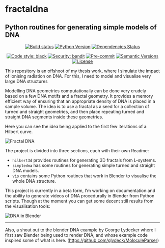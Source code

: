 fractaldna
===
Python routines for generating simple models of DNA
---

<div align="center">

[![Build status](https://github.com/fractaldna/fractaldna/workflows/build/badge.svg?branch=master&event=push)](https://github.com/fractaldna/fractaldna/actions?query=workflow%3Abuild)
[![Python Version](https://img.shields.io/pypi/pyversions/fractaldna.svg)](https://pypi.org/project/fractaldna/)
[![Dependencies Status](https://img.shields.io/badge/dependencies-up%20to%20date-brightgreen.svg)](https://github.com/fractaldna/fractaldna/pulls?utf8=%E2%9C%93&q=is%3Apr%20author%3Aapp%2Fdependabot)

[![Code style: black](https://img.shields.io/badge/code%20style-black-000000.svg)](https://github.com/psf/black)
[![Security: bandit](https://img.shields.io/badge/security-bandit-green.svg)](https://github.com/PyCQA/bandit)
[![Pre-commit](https://img.shields.io/badge/pre--commit-enabled-brightgreen?logo=pre-commit&logoColor=white)](https://github.com/fractaldna/fractaldna/blob/master/.pre-commit-config.yaml)
[![Semantic Versions](https://img.shields.io/badge/%20%20%F0%9F%93%A6%F0%9F%9A%80-semantic--versions-e10079.svg)](https://github.com/fractaldna/fractaldna/releases)
[![License](https://img.shields.io/github/license/fractaldna/fractaldna)](https://github.com/fractaldna/fractaldna/blob/master/LICENSE)

</div>

This repository is an offshoot of my thesis work, where I simulate the impact
of ionising radiation on DNA. For this, I need to model and visualise very
large DNA structures

Modelling DNA geometries computationally can be done very crudely based on
a few DNA motifs and a fractal geometry. It provides a memory efficient way of
ensuring that an appropriate density of DNA is placed in a sample volume. The
idea is to use a fractal as a seed for a collection of turned and straight
geometries, and then place repeating turned and straight DNA segments inside
these geometries.

Here you can see the idea being applied to the first few iterations of a Hilbert
curve.

![Fractal DNA](https://cloud.githubusercontent.com/assets/2887977/22364141/936da1ee-e46f-11e6-9c56-ee4e0dcb8d0f.png)

The project is divided into three sections, each with their own Readme:
* `hilbert3d` provides routines for generating 3D fractals from L-systems.
* `simpledna` has some routines for generating simple turned and straight
DNA models.
* `vis` contains some Python routines that work in Blender to visualise the
whole DNA structure.

This project is currently in a beta form, I'm working on documentation and
the ability to generate videos of DNA procedurally in Blender from Python
scripts. Though at the moment you can get some decent still results from the
visualisation tools:

![DNA in Blender](https://cloud.githubusercontent.com/assets/2887977/22364140/936c16d0-e46f-11e6-9e71-ed8c512663ea.png)

_____

Also, a shout out to the blender DNA example by George Lydecker where
I first saw Blender being used to render DNA, and whose example code
inspired some of what is here. (https://github.com/glydeck/MoloculeParser)

